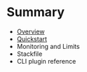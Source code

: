 # Summary

* [Overview](README.md)
* [Quickstart](chapter1.md)
* Monitoring and Limits
* Stackfile
* CLI plugin reference

